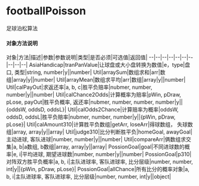 # footballPoisson
足球泊松算法

#### 对象方法说明

对象|方法|描述|参数|参数说明|类型|是否必须|可选值|返回值|
--|--|--|--|--|--|--|--|--|--|
AsiaHandicap|tranPanValue|让球盘或大小盘转换为数值|e，type|盘口, 类型|string, number|y||number|
Util|arraySum|数组求和|arr|数组|array|y||number|
Util|arrayMean|数组求平均|arr|数组|array|y||number|
Util|calPayOut|求返还率|a, b, c|胜平负赔率|nubmer, number, number|y||number|
Util|calChance2Odds|计算概率为赔率|pWin, pDraw, pLose, payOut|胜平负概率, 返还率|nubmer, number, number, number|y||{oddsW, oddsD, oddsL}|
Util|calOdds2Chance|计算赔率为概率|oddsW, oddsD, oddsL|胜平负赔率|nubmer, number, number|y||{pWin, pDraw, pLose}|
Util|calAmount310|计算胜平负数组|getArr, loseArr|得球数组， 失球数组|array, array|y||array|
Util|judge310|比分判断胜平负|homeGoal, awayGoal|主动进球, 客队进球|number, number|y||number|
Util|compareArr|俩数组求交集|a, b|a数组, b数组|array, array|y||array|
PossionGoal|goal|不同进球数的概率|e, i|平均进球, 期望进球数|number, number|y||number|
PossionGoal|p310|对阵双方胜平负概率|a, b, i|主队进球率, 客队进球率, 比分层级|number, number, int|y||{pWin, pDraw, pLose}|
PossionGoal|allChance|所有比分的概率对象|a, b, i|主队进球率, 客队进球率, 比分层级|number, number, int|y||object|


